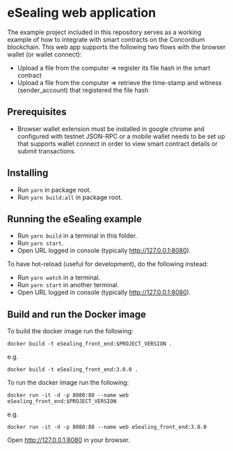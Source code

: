 # eSealing web application

The example project included in this repository serves as a working example of how to integrate with smart contracts on the Concordium blockchain. This web app supports the following two flows with the browser wallet (or wallet connect):

-   Upload a file from the computer => register its file hash in the smart contract
-   Upload a file from the computer => retrieve the time-stamp and witness (sender_account) that registered the file hash

## Prerequisites

-   Browser wallet extension must be installed in google chrome and configured with testnet JSON-RPC or a mobile wallet needs to be set up that supports wallet connect in order to view smart contract details or submit transactions.

## Installing

-   Run `yarn` in package root.
-   Run `yarn build:all` in package root.

## Running the eSealing example

-   Run `yarn build` in a terminal in this folder.
-   Run `yarn start`.
-   Open URL logged in console (typically http://127.0.0.1:8080).

To have hot-reload (useful for development), do the following instead:

-   Run `yarn watch` in a terminal.
-   Run `yarn start` in another terminal.
-   Open URL logged in console (typically http://127.0.0.1:8080).

## Build and run the Docker image

To build the docker image run the following:

```
docker build -t eSealing_front_end:$PROJECT_VERSION .
```

e.g.

```
docker build -t eSealing_front_end:3.0.0 .
```

To run the docker image run the following:

```
docker run -it -d -p 8080:80 --name web eSealing_front_end:$PROJECT_VERSION
```

e.g.

```
docker run -it -d -p 8080:80 --name web eSealing_front_end:3.0.0
```

Open http://127.0.0.1:8080 in your browser.
